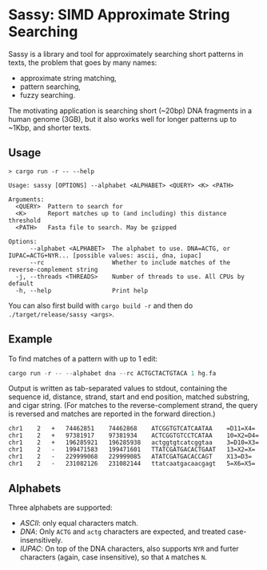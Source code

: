 # Sassy: SIMD Approximate String Searching

Sassy is a library and tool for approximately searching short patterns in texts,
the problem that goes by many names:
- approximate string matching,
- pattern searching,
- fuzzy searching.

The motivating application is searching short (~20bp) DNA fragments in a human
genome (3GB), but it also works well for longer patterns up to ~1Kbp, and
shorter texts.

## Usage

```
> cargo run -r -- --help

Usage: sassy [OPTIONS] --alphabet <ALPHABET> <QUERY> <K> <PATH>

Arguments:
  <QUERY>  Pattern to search for
  <K>      Report matches up to (and including) this distance threshold
  <PATH>   Fasta file to search. May be gzipped

Options:
      --alphabet <ALPHABET>  The alphabet to use. DNA=ACTG, or IUPAC=ACTG+NYR... [possible values: ascii, dna, iupac]
      --rc                   Whether to include matches of the reverse-complement string
  -j, --threads <THREADS>    Number of threads to use. All CPUs by default
  -h, --help                 Print help
```

You can also first build with `cargo build -r` and then do
`./target/release/sassy <args>`.

## Example

To find matches of a pattern with up to 1 edit:

``` rust
cargo run -r -- --alphabet dna --rc ACTGCTACTGTACA 1 hg.fa
```

Output is written as tab-separated values to stdout, containing the sequence id,
distance, strand, start and end position, matched substring, and cigar string.
(For matches to the reverse-complement strand, the query is reversed and matches
are reported in the forward direction.)

```
chr1	2	+	74462851	74462868	ATCGGTGTCATCAATAA	 =D11=X4=
chr1	2	+	97381917	97381934	ACTCGGTGTCCTCATAA	 10=X2=D4=
chr1	2	+	196285921	196285938	actggtgtcatcggtaa	 3=D10=X3=
chr1	2	-	199471583	199471601	TTATCGATGACACTGAAT	 13=X2=X=
chr1	2	-	229999068	229999085	ATATCGATGACACCAGT	 X13=D3=
chr1	2	-	231082126	231082144	ttatcaatgacaacgagt	 5=X6=X5=
```

## Alphabets
Three alphabets are supported:
- *ASCII*: only equal characters match.
- *DNA*: Only `ACTG` and `actg` characters are expected, and treated case-insensitively.
- *IUPAC*: On top of the DNA characters, also supports `NYR` and furter
  characters (again, case insensitive), so that `A` matches `N`.

